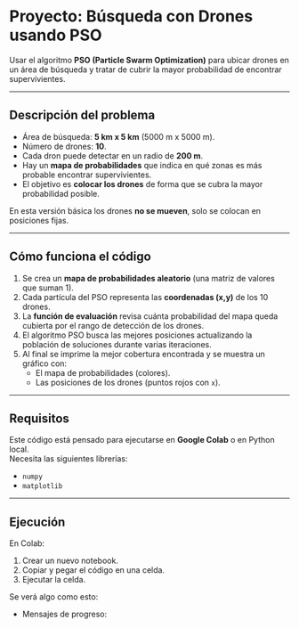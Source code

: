 # Proyecto: Búsqueda con Drones usando PSO 
Usar el algoritmo **PSO (Particle Swarm Optimization)** para ubicar drones en un área de búsqueda y tratar de cubrir la mayor probabilidad de encontrar supervivientes.

---

## Descripción del problema

- Área de búsqueda: **5 km x 5 km** (5000 m x 5000 m).  
- Número de drones: **10**.  
- Cada dron puede detectar en un radio de **200 m**.  
- Hay un **mapa de probabilidades** que indica en qué zonas es más probable encontrar supervivientes.  
- El objetivo es **colocar los drones** de forma que se cubra la mayor probabilidad posible.

En esta versión básica los drones **no se mueven**, solo se colocan en posiciones fijas.  

---

## Cómo funciona el código

1. Se crea un **mapa de probabilidades aleatorio** (una matriz de valores que suman 1).  
2. Cada partícula del PSO representa las **coordenadas (x,y)** de los 10 drones.  
3. La **función de evaluación** revisa cuánta probabilidad del mapa queda cubierta por el rango de detección de los drones.  
4. El algoritmo PSO busca las mejores posiciones actualizando la población de soluciones durante varias iteraciones.  
5. Al final se imprime la mejor cobertura encontrada y se muestra un gráfico con:  
   - El mapa de probabilidades (colores).  
   - Las posiciones de los drones (puntos rojos con `x`).  

---

## Requisitos

Este código está pensado para ejecutarse en **Google Colab** o en Python local.  
Necesita las siguientes librerías:
- `numpy`
- `matplotlib`

---

## Ejecución

En Colab:
1. Crear un nuevo notebook.  
2. Copiar y pegar el código en una celda.  
3. Ejecutar la celda.  

Se verá algo como esto:

- Mensajes de progreso:  
